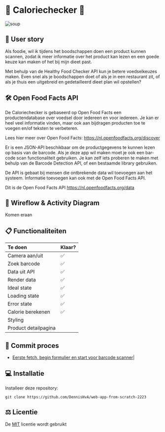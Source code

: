 # 🍫 Caloriechecker 🍫

![soup](https://media0.giphy.com/media/5z63S7ciWbsNU46ZDx/giphy.gif)

## 📖 User story

Als foodie, wil ik tijdens het boodschappen doen een product kunnen scannen, zodat ik meer informatie over het product kan lezen en een goede keuze kan maken of het bij mijn dieet past.

Met behulp van de Healthy Food Checker API kun je betere voedselkeuzes maken. Even snel als je boodschappen doet of als je in een restaurant zit, of als je thuis een uitgebreid en gedetailleerd dieet plan wil opstellen?

## 🛠 Open Food Facts API

 De Caloriechecker is gebaseerd op Open Food Facts een productendatabase over voedsel door iedereen en voor iedereen. Je kan er heel veel informatie vinden, maar ook aan bijdragen producten toe te voegen en/of teksten te verbeteren.

Lees hier meer over Open Food Facts: https://nl.openfoodfacts.org/discover

Er is een JSON-API beschikbaar om de productgegevens te kunnen lezen op basis van de barcode. Als je deze app wil maken moet je ook een bar-code scan functionaliteit gebruiken. Je kan zelf iets proberen te maken met behulp van de Barcode Detection API, of een bestaamde library gebruiken.

De API is gebaat bij mensen die ontbrekende data wil toevoegen aan het systeem. Informatie toevoegen kan ook met de Open Food Facts API.

Dit is de Open Food Facts API https://nl.openfoodfacts.org/data

## 📱 Wireflow & Activity Diagram

Komen eraan

## 📋 Functionaliteiten
| Te doen                      | Klaar? |
| :--------------------------- | :---- |
| Camera aan/uit               | ✅    |
| Zoek barcode                 | ✅    |
| Data uit API                 | ✅    |
| Render data                  | ✅    |
| Ideal state                  | ✅    |
| Loading state                | ✅    |
| Error state                  | ✅    |
| Calorie berekenen            | ✅    |
| Styling                      |       |
| Product detailpagina         |       |

## 🚧 Commit proces

* [Eerste fetch, begin formulier en start voor barcode scanner](https://github.com/DennisHvA/web-app-from-scratch-2223/commit/34113f88bb5328bbbd91605e6e37f926993130e4)|

## 💻 Installatie

Installeer deze repository: 

```
git clone https://github.com/DennisHvA/web-app-from-scratch-2223
```

## ⚖️ Licentie

De [MIT](https://github.com/DennisHvA/web-app-from-scratch-2223/blob/main/LICENSE) licentie wordt gebruikt